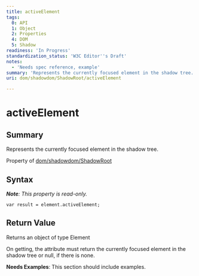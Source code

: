 ```yaml
---
title: activeElement
tags:
  0: API
  1: Object
  2: Properties
  4: DOM
  5: Shadow
readiness: 'In Progress'
standardization_status: 'W3C Editor''s Draft'
notes:
  - 'Needs spec reference, example'
summary: 'Represents the currently focused element in the shadow tree.'
uri: dom/shadowdom/ShadowRoot/activeElement

---
```

# activeElement

## Summary

Represents the currently focused element in the shadow tree.

<span data-meta="applies_to" data-type="key">Property of <span data-type="value">[dom/shadowdom/ShadowRoot](/dom/shadowdom/ShadowRoot)</span></span>

## Syntax

***Note**: This property is read-only.*

``` {.js}
var result = element.activeElement;
```

## Return Value

<span data-meta="return" data-type="key">Returns an object of type <span data-type="value">Element</span></span>

On getting, the attribute must return the currently focused element in the shadow tree or null, if there is none.

**Needs Examples**: This section should include examples.

